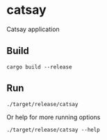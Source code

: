 # catsay
Catsay application

## Build 

```cargo build --release```

## Run

```./target/release/catsay```

Or help for more running options

```./target/release/catsay --help```